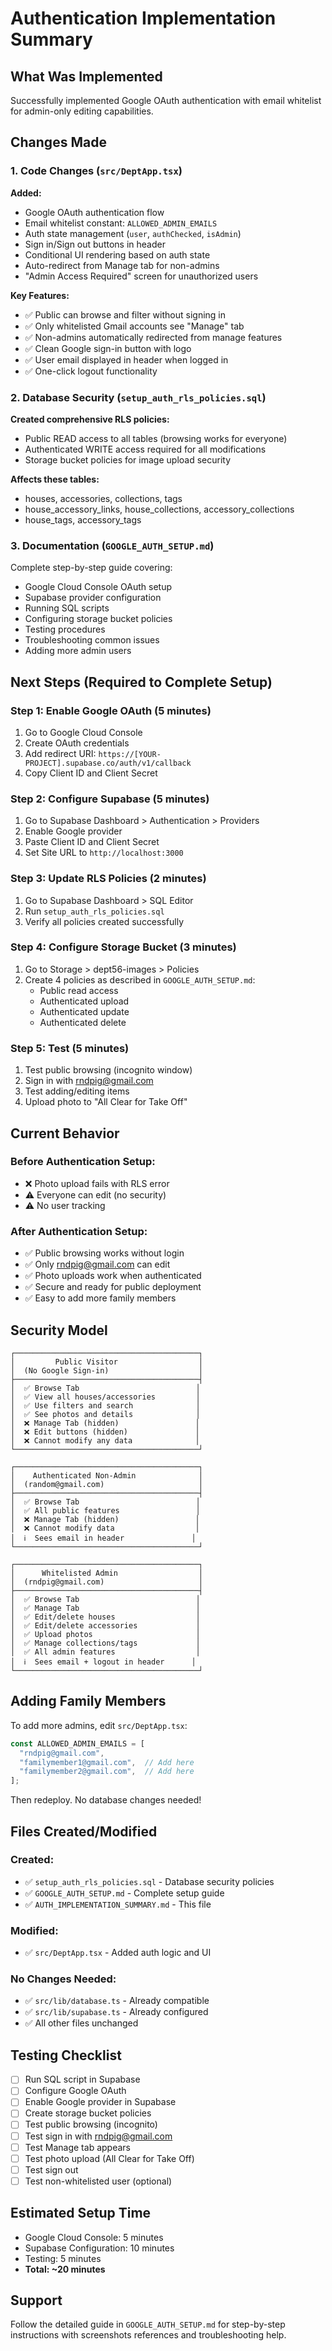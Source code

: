 # Authentication Implementation Summary

## What Was Implemented

Successfully implemented Google OAuth authentication with email whitelist for admin-only editing capabilities.

## Changes Made

### 1. Code Changes (`src/DeptApp.tsx`)

**Added:**
- Google OAuth authentication flow
- Email whitelist constant: `ALLOWED_ADMIN_EMAILS`
- Auth state management (`user`, `authChecked`, `isAdmin`)
- Sign in/Sign out buttons in header
- Conditional UI rendering based on auth state
- Auto-redirect from Manage tab for non-admins
- "Admin Access Required" screen for unauthorized users

**Key Features:**
- ✅ Public can browse and filter without signing in
- ✅ Only whitelisted Gmail accounts see "Manage" tab
- ✅ Non-admins automatically redirected from manage features
- ✅ Clean Google sign-in button with logo
- ✅ User email displayed in header when logged in
- ✅ One-click logout functionality

### 2. Database Security (`setup_auth_rls_policies.sql`)

**Created comprehensive RLS policies:**
- Public READ access to all tables (browsing works for everyone)
- Authenticated WRITE access required for all modifications
- Storage bucket policies for image upload security

**Affects these tables:**
- houses, accessories, collections, tags
- house_accessory_links, house_collections, accessory_collections
- house_tags, accessory_tags

### 3. Documentation (`GOOGLE_AUTH_SETUP.md`)

Complete step-by-step guide covering:
- Google Cloud Console OAuth setup
- Supabase provider configuration
- Running SQL scripts
- Configuring storage bucket policies
- Testing procedures
- Troubleshooting common issues
- Adding more admin users

## Next Steps (Required to Complete Setup)

### Step 1: Enable Google OAuth (5 minutes)
1. Go to Google Cloud Console
2. Create OAuth credentials
3. Add redirect URI: `https://[YOUR-PROJECT].supabase.co/auth/v1/callback`
4. Copy Client ID and Client Secret

### Step 2: Configure Supabase (5 minutes)
1. Go to Supabase Dashboard > Authentication > Providers
2. Enable Google provider
3. Paste Client ID and Client Secret
4. Set Site URL to `http://localhost:3000`

### Step 3: Update RLS Policies (2 minutes)
1. Go to Supabase Dashboard > SQL Editor
2. Run `setup_auth_rls_policies.sql`
3. Verify all policies created successfully

### Step 4: Configure Storage Bucket (3 minutes)
1. Go to Storage > dept56-images > Policies
2. Create 4 policies as described in `GOOGLE_AUTH_SETUP.md`:
   - Public read access
   - Authenticated upload
   - Authenticated update  
   - Authenticated delete

### Step 5: Test (5 minutes)
1. Test public browsing (incognito window)
2. Sign in with rndpig@gmail.com
3. Test adding/editing items
4. Upload photo to "All Clear for Take Off"

## Current Behavior

### Before Authentication Setup:
- ❌ Photo upload fails with RLS error
- ⚠️ Everyone can edit (no security)
- ⚠️ No user tracking

### After Authentication Setup:
- ✅ Public browsing works without login
- ✅ Only rndpig@gmail.com can edit
- ✅ Photo uploads work when authenticated
- ✅ Secure and ready for public deployment
- ✅ Easy to add more family members

## Security Model

```
┌─────────────────────────────────────────┐
│         Public Visitor                  │
│  (No Google Sign-in)                    │
├─────────────────────────────────────────┤
│  ✅ Browse Tab                          │
│  ✅ View all houses/accessories         │
│  ✅ Use filters and search              │
│  ✅ See photos and details              │
│  ❌ Manage Tab (hidden)                 │
│  ❌ Edit buttons (hidden)               │
│  ❌ Cannot modify any data              │
└─────────────────────────────────────────┘

┌─────────────────────────────────────────┐
│    Authenticated Non-Admin              │
│  (random@gmail.com)                     │
├─────────────────────────────────────────┤
│  ✅ Browse Tab                          │
│  ✅ All public features                 │
│  ❌ Manage Tab (hidden)                 │
│  ❌ Cannot modify data                  │
│  ℹ️  Sees email in header               │
└─────────────────────────────────────────┘

┌─────────────────────────────────────────┐
│      Whitelisted Admin                  │
│  (rndpig@gmail.com)                     │
├─────────────────────────────────────────┤
│  ✅ Browse Tab                          │
│  ✅ Manage Tab                          │
│  ✅ Edit/delete houses                  │
│  ✅ Edit/delete accessories             │
│  ✅ Upload photos                       │
│  ✅ Manage collections/tags             │
│  ✅ All admin features                  │
│  ℹ️  Sees email + logout in header      │
└─────────────────────────────────────────┘
```

## Adding Family Members

To add more admins, edit `src/DeptApp.tsx`:

```typescript
const ALLOWED_ADMIN_EMAILS = [
  "rndpig@gmail.com",
  "familymember1@gmail.com",  // Add here
  "familymember2@gmail.com",  // Add here
];
```

Then redeploy. No database changes needed!

## Files Created/Modified

### Created:
- ✅ `setup_auth_rls_policies.sql` - Database security policies
- ✅ `GOOGLE_AUTH_SETUP.md` - Complete setup guide
- ✅ `AUTH_IMPLEMENTATION_SUMMARY.md` - This file

### Modified:
- ✅ `src/DeptApp.tsx` - Added auth logic and UI

### No Changes Needed:
- ✅ `src/lib/database.ts` - Already compatible
- ✅ `src/lib/supabase.ts` - Already configured
- ✅ All other files unchanged

## Testing Checklist

- [ ] Run SQL script in Supabase
- [ ] Configure Google OAuth
- [ ] Enable Google provider in Supabase
- [ ] Create storage bucket policies
- [ ] Test public browsing (incognito)
- [ ] Test sign in with rndpig@gmail.com
- [ ] Test Manage tab appears
- [ ] Test photo upload (All Clear for Take Off)
- [ ] Test sign out
- [ ] Test non-whitelisted user (optional)

## Estimated Setup Time

- Google Cloud Console: 5 minutes
- Supabase Configuration: 10 minutes
- Testing: 5 minutes
- **Total: ~20 minutes**

## Support

Follow the detailed guide in `GOOGLE_AUTH_SETUP.md` for step-by-step instructions with screenshots references and troubleshooting help.
